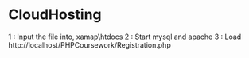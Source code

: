 # CloudHosting
1 : Input the file into, xamap\htdocs
2 : Start mysql and apache
3 : Load http://localhost/PHPCoursework/Registration.php
